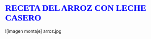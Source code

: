 # <span style="color:blue;font-family:Castellar;font-size:18:">**RECETA DEL ARROZ CON LECHE CASERO**</span>  

![imagen montaje] arroz.jpg

